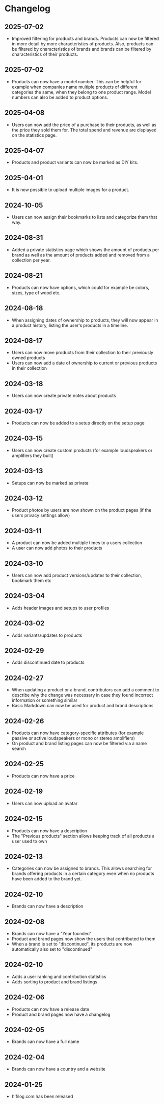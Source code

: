 # Changelog

## <time datetime="2025-10-02">2025-07-02</time>

- Improved filtering for products and brands. Products can now be filtered in more detail by more characteristics of products. Also, products can be filtered by characteristics of brands and brands can be filtered by characteristics of their products.

## <time datetime="2025-07-02">2025-07-02</time>

- Products can now have a model number. This can be helpful for example when companies name multiple products of different categories the same, when they belong to one product range. Model numbers can also be added to product options.

## <time datetime="2025-04-08">2025-04-08</time>

- Users can now add the price of a purchase to their products, as well as the price they sold them for. The total spend and revenue are displayed on the statistics page.

## <time datetime="2025-04-07">2025-04-07</time>

- Products and product variants can now be marked as DIY kits.

## <time datetime="2025-04-01">2025-04-01</time>

- It is now possible to upload multiple images for a product.

## <time datetime="2024-10-05">2024-10-05</time>

- Users can now assign their bookmarks to lists and categorize them that way.

## <time datetime="2024-08-31">2024-08-31</time>

- Added a private statistics page which shows the amount of products per brand as well as the amount of products added and removed from a collection per year.

## <time datetime="2024-08-21">2024-08-21</time>

- Products can now have options, which could for example be colors, sizes, type of wood etc.

## <time datetime="2024-08-18">2024-08-18</time>

- When assigning dates of ownership to products, they will now appear in a product history, listing the user's products in a timeline.

## <time datetime="2024-08-17">2024-08-17</time>

- Users can now move products from their collection to their previously owned products
- Users can now add a date of ownership to current or previous products in their collection

## <time datetime="2024-03-18">2024-03-18</time>

- Users can now create private notes about products

## <time datetime="2024-03-17">2024-03-17</time>

- Products can now be added to a setup directly on the setup page

## <time datetime="2024-03-15">2024-03-15</time>

- Users can now create custom products (for example loudspeakers or amplifiers they built)

## <time datetime="2024-03-13">2024-03-13</time>

- Setups can now be marked as private

## <time datetime="2024-03-12">2024-03-12</time>

- Product photos by users are now shown on the product pages (if the users privacy settings allow)

## <time datetime="2024-03-11">2024-03-11</time>

- A product can now be added multiple times to a users collection
- A user can now add photos to their products

## <time datetime="2024-03-10">2024-03-10</time>

- Users can now add product versions/updates to their collection, bookmark them etc

## <time datetime="2024-03-04">2024-03-04</time>

- Adds header images and setups to user profiles

## <time datetime="2024-03-02">2024-03-02</time>

- Adds variants/updates to products

## <time datetime="2024-02-29">2024-02-29</time>

- Adds discontinued date to products

## <time datetime="2024-02-27">2024-02-27</time>

- When updating a product or a brand, contributors can add a comment to describe why the change was necessary in case they found incorrect information or something similar
- Basic Markdown can now be used for product and brand descriptions

## <time datetime="2024-02-26">2024-02-26</time>

- Products can now have category-specific attributes (for example passive or active loudspeakers or mono or stereo amplifiers)
- On product and brand listing pages can now be filtered via a name search

## <time datetime="2024-02-25">2024-02-25</time>

- Products can now have a price

## <time datetime="2024-02-19">2024-02-19</time>

- Users can now upload an avatar

## <time datetime="2024-02-15">2024-02-15</time>

- Products can now have a description
- The "Previous products" section allows keeping track of all products a user used to own

## <time datetime="2024-02-13">2024-02-13</time>

- Categories can now be assigned to brands. This allows searching for brands offering products in a certain category even when no products have been added to the brand yet.

## <time datetime="2024-02-10">2024-02-10</time>

- Brands can now have a description

## <time datetime="2024-02-08">2024-02-08</time>

- Brands can now have a "Year founded"
- Product and brand pages now show the users that contributed to them
- When a brand is set to "discontinued", its products are now automatically also set to "discontinued"

## <time datetime="2024-02-10">2024-02-10</time>

- Adds a user ranking and contribution statistics
- Adds sorting to product and brand listings

## <time datetime="2024-02-06">2024-02-06</time>

- Products can now have a release date
- Product and brand pages now have a changelog

## <time datetime="2024-02-05">2024-02-05</time>

- Brands can now have a full name

## <time datetime="2024-02-04">2024-02-04</time>

- Brands can now have a country and a website

## <time datetime="2024-01-25">2024-01-25</time>

- hifilog.com has been released
